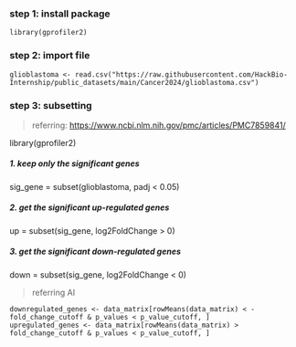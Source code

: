 ### step 1: install package
```
library(gprofiler2)

```
### step 2: import file

```
glioblastoma <- read.csv("https://raw.githubusercontent.com/HackBio-Internship/public_datasets/main/Cancer2024/glioblastoma.csv")
```
### step 3: subsetting
> referring: https://www.ncbi.nlm.nih.gov/pmc/articles/PMC7859841/

library(gprofiler2)

##### 1. keep only the significant genes
sig_gene = subset(glioblastoma, padj < 0.05)
##### 2. get the significant up-regulated genes
up = subset(sig_gene, log2FoldChange > 0)
##### 3. get the significant down-regulated genes
down = subset(sig_gene, log2FoldChange < 0)


> referring AI
```
downregulated_genes <- data_matrix[rowMeans(data_matrix) < -fold_change_cutoff & p_values < p_value_cutoff, ]
upregulated_genes <- data_matrix[rowMeans(data_matrix) > fold_change_cutoff & p_values < p_value_cutoff, ]
```
